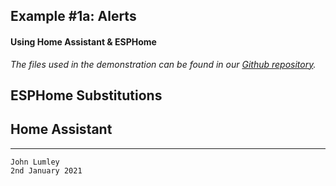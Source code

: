 ## Example #1a: Alerts
#### Using Home Assistant & ESPHome

*The files used in the demonstration can be found in our [Github repository](https://github.com/ioios-io/demos).*

## ESPHome Substitutions

## Home Assistant


___

```
John Lumley
2nd January 2021
```